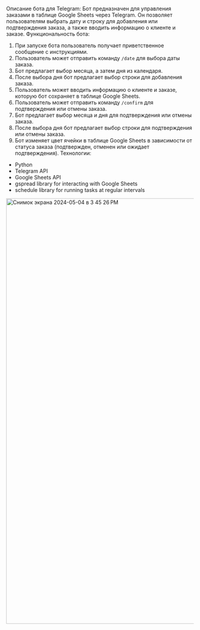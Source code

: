 Описание бота для Telegram:
Бот предназначен для управления заказами в таблице Google Sheets через Telegram. Он позволяет пользователям выбрать дату и строку для добавления или подтверждения заказа, а также вводить информацию о клиенте и заказе.
Функциональность бота:
1. При запуске бота пользователь получает приветственное сообщение с инструкциями.
2. Пользователь может отправить команду `/date` для выбора даты заказа.
3. Бот предлагает выбор месяца, а затем дня из календаря.
4. После выбора дня бот предлагает выбор строки для добавления заказа.
5. Пользователь может вводить информацию о клиенте и заказе, которую бот сохраняет в таблице Google Sheets.
6. Пользователь может отправить команду `/confirm` для подтверждения или отмены заказа.
7. Бот предлагает выбор месяца и дня для подтверждения или отмены заказа.
8. После выбора дня бот предлагает выбор строки для подтверждения или отмены заказа.
9. Бот изменяет цвет ячейки в таблице Google Sheets в зависимости от статуса заказа (подтвержден, отменен или ожидает подтверждения).
Технологии:
* Python
* Telegram API
* Google Sheets API
* gspread library for interacting with Google Sheets
* schedule library for running tasks at regular intervals
<img width="1142" alt="Снимок экрана 2024-05-04 в 3 45 26 PM" src="https://github.com/beliybear/googlesheets_bot/assets/95547886/62ed78f5-b876-4daf-9107-ede33ae8d671">

